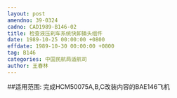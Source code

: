 ```yaml
---
layout: post
amendno: 39-0324
cadno: CAD1989-B146-02
title: 检查液压刹车系统快卸插头组件
date: 1989-10-25 00:00:00 +0800
effdate: 1989-10-30 00:00:00 +0800
tag: B146
categories: 中国民航局适航司
author: 王春林
---
```


##适用范围:
完成HCM50075A,B,C改装内容的BAE146飞机

